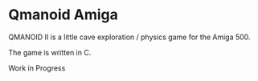 # Qmanoid Amiga
QMANOID II is a little cave exploration / physics game for the Amiga 500.

The game is written in C.  

Work in Progress
